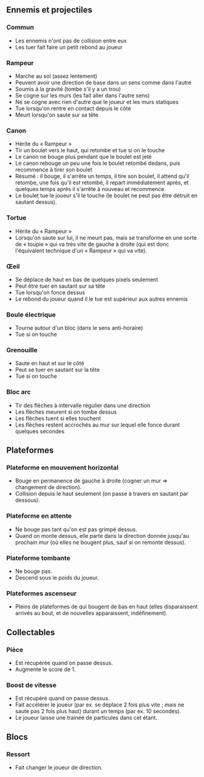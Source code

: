 ## Ennemis et projectiles

### Commun

- Les ennemis n'ont pas de collision entre eux
- Les tuer fait faire un petit rebond au joueur

### Rampeur

- Marche au sol (assez lentement)
- Peuvent avoir une direction de base dans un sens comme dans l'autre
- Soumis à la gravité (tombe s'il y a un trou)
- Se cogne sur les murs (les fait aller dans l'autre sens)
- Ne se cogne avec rien d'autre que le joueur et les murs statiques
- Tue lorsqu'on rentre en contact depuis le côté
- Meurt lorsqu'on saute sur sa tête

### Canon

- Hérite du « Rampeur »
- Tir un boulet vers le haut, qui retombe et tue si on le touche
- Le canon ne bouge plus pendant que le boulet est jeté
- Le canon rebouge un peu une fois le boulet retombé dedans, puis recommence à tirer son boulet
- Résumé : il bouge, il s'arrête un temps, il tire son boulet, il attend qu'il retombe, une fois qu'il est retombé, il repart immédiatement après, et quelques temps après il s'arrête à nouveau et recommence.
- Le boulet tue le joueur s'il le touche (le boulet ne peut pas être détruit en sautant dessus).

### Tortue

- Hérite du « Rampeur »
- Lorsqu'on saute sur lui, il ne meurt pas, mais se transforme en une sorte de « toupie » qui va très vite de gauche à droite (qui est donc l'équivalent technique d'un « Rampeur » qui va vite).

### Œeil

- Se déplace de haut en bas de quelques pixels seulement
- Peut être tuer en sautant sur sa tête
- Tue lorsqu'on fonce dessus
- Le rebond du joueur quand il le tue est supérieur aux autres ennemis

### Boule électrique

- Tourne autour d'un bloc (dans le sens anti-horaire)
- Tue si on touche

### Grenouille 

- Saute en haut et sur le côté
- Peut se tuer en sautant sur la tête
- Tue si on touche

### Bloc arc

- Tir des flèches à intervalle régulier dans une direction
- Les flèches meurent si on tombe dessus
- Les flèches tuent si elles touchent
- Les flèches restent accrochés au mur sur lequel elle fonce durant quelques secondes


## Plateformes

### Plateforme en mouvement horizontal

- Bouge en permanence de gauche à droite (cogner un mur => changement de direction).
- Collision depuis le haut seulement (on passe à travers en sautant par dessous).

### Plateforme en attente

- Ne bouge pas tant qu'on est pas grimpé dessus.
- Quand on monte dessus, elle parte dans la direction donnée jusqu'au prochain mur (où elles ne bougent plus, sauf si on remonte dessus).

### Plateforme tombante

- Ne bouge pas.
- Descend sous le poids du joueur.

### Plateformes ascenseur

- Pleins de plateformes de qui bougent de bas en haut (elles disparaissent arrivés au bout, et de nouvelles apparaissent, indéfinement).


## Collectables

### Pièce

- Est récupérée quand on passe dessus.
- Augmente le score de 1.

### Boost de vitesse

- Est récupéré quand on passe dessus.
- Fait accélérer le joueur (par ex. se déplace 2 fois plus vite ; mais ne saute pas 2 fois plus haut) durant un temps (par ex. 10 secondes).
- Le joueur laisse une trainée de particules dans cet étant.


## Blocs

### Ressort

- Fait changer le joueur de direction.
